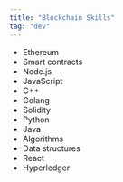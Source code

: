 ```yaml
---
title: "Blockchain Skills"
tag: "dev"
---
```


* Ethereum
* Smart contracts
* Node.js
* JavaScript
* C++
* Golang
* Solidity
* Python
* Java
* Algorithms
* Data structures
* React
* Hyperledger